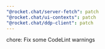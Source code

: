 ```yaml
---
"@rocket.chat/server-fetch": patch
"@rocket.chat/ui-contexts": patch
"@rocket.chat/ddp-client": patch
---
```


chore: Fix some CodeLint warnings
